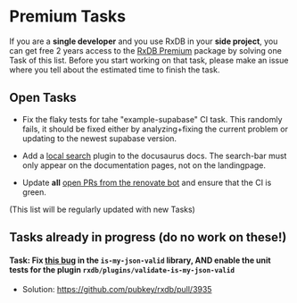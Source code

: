 # Premium Tasks

If you are a **single developer** and you use RxDB in your **side project**, you can get free 2 years access to the [RxDB Premium](https://rxdb.info/premium) package by solving one Task of this list. Before you start working on that task, please make an issue where you tell about the estimated time to finish the task.


## Open Tasks

- Fix the flaky tests for tahe "example-supabase" CI task. This randomly fails, it should be fixed either by analyzing+fixing the current problem or updating to the newest supabase version.

- Add a [local search](https://github.com/cmfcmf/docusaurus-search-local) plugin to the docusaurus docs. The search-bar must only appear on the documentation pages, not on the landingpage.

- Update **all** [open PRs from the renovate bot](https://github.com/pubkey/rxdb/pulls?q=is%3Apr+is%3Aopen+by%3A%40renovate) and ensure that the CI is green.

(This list will be regularly updated with new Tasks)





## Tasks already in progress (do no work on these!)

#### Task: Fix [this bug](https://github.com/mafintosh/is-my-json-valid/pull/192) in the `is-my-json-valid` library, AND enable the unit tests for the plugin `rxdb/plugins/validate-is-my-json-valid`
- Solution: https://github.com/pubkey/rxdb/pull/3935

